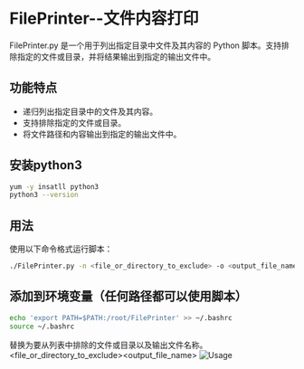 # FilePrinter--文件内容打印

FilePrinter.py 是一个用于列出指定目录中文件及其内容的 Python 脚本。支持排除指定的文件或目录，并将结果输出到指定的输出文件中。

## 功能特点

- 递归列出指定目录中的文件及其内容。
- 支持排除指定的文件或目录。
- 将文件路径和内容输出到指定的输出文件中。

## 安装python3

```bash
yum -y insatll python3
python3 --version
```

## 用法

使用以下命令格式运行脚本：

```bash
./FilePrinter.py -n <file_or_directory_to_exclude> -o <output_file_name>
```
## 添加到环境变量（任何路径都可以使用脚本）

```bash
echo 'export PATH=$PATH:/root/FilePrinter' >> ~/.bashrc
source ~/.bashrc
```

替换为要从列表中排除的文件或目录以及输出文件名称。<file_or_directory_to_exclude><output_file_name>
![Usage](https://github.com/jan3540/FilePrinter---/assets/124026673/c9693eda-63d7-48db-8149-862d07220144)

